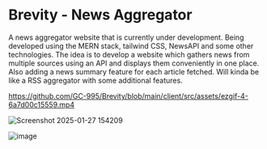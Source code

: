 # Brevity - News Aggregator

A news aggregator website that is currently under development.
Being developed using the MERN stack, tailwind CSS, NewsAPI and some other technologies.
The idea is to develop a website which gathers news from multiple sources using an API and displays them conveniently in one place.
Also adding a news summary feature for each article fetched.
Will kinda be like a RSS aggregator with some additional features.

https://github.com/GC-995/Brevity/blob/main/client/src/assets/ezgif-4-6a7d00c15559.mp4

![Screenshot 2025-01-27 154209](https://github.com/user-attachments/assets/46324d0a-1948-4a4e-8252-9f8b11072b25)

![image](https://github.com/user-attachments/assets/44ce73af-1b63-4041-9882-baf75c420bed)
